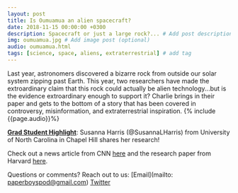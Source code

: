 ```yaml
---
layout: post
title: Is Oumuamua an alien spacecraft?
date: 2018-11-15 00:00:00 +0300
description: Spacecraft or just a large rock?... # Add post description (shows up as description on social media posts)
img: oumuamua.jpg # Add image post (optional)
audio: oumuamua.html
tags: [science, space, aliens, extraterrestrial] # add tag
---
```


Last year, astronomers discovered a bizarre rock from outside our solar system zipping past Earth. This year, two researchers have made the extroardinary claim that this rock could actually be alien technology...but is the evidence extroardinary enough to support it? Charlie brings in their paper and gets to the bottom of a story that has been covered in controversy, misinformation, and extraterrestrial inspiration. {% include {{page.audio}}%}

[**Grad Student Highlight**](http://paperboyspodcast.com/gradhighlight/): Susanna Harris (@SusannaLHarris) from University of North Carolina in Chapel Hill shares her research!

Check out a news article from CNN [here](https://www.cnn.com/2018/11/07/opinions/oumuamua-alien-probe-opinion-lincoln/index.html) and the research paper from Harvard [here](https://arxiv.org/pdf/1810.11490.pdf). 

Questions or comments? Reach out to us: [Email](mailto: paperboyspod@gmail.com) [Twitter](https://twitter.com/PaperBoysPod)
